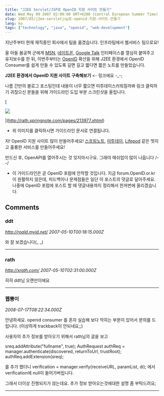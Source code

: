 ```yaml
---
title: "J2EE Servlet/JSP로 OpenID 지원 사이트 만들기"
date: Wed May 09 2007 02:00:00 GMT+0200 (Central European Summer Time)
slug: 2007/05/j2ee-servletjsp로-openid-지원-사이트-만들기
lang: ko
tags: ["technology", "java", "openid", "web-development"]
---
```


지난주부터 현재 재직중인 회사에서 팀을 옮겼습니다. 인프라팀에서 웹서비스 팀으로요!

울 아들 봄공책 군에게 [MSN](http://www.springnote.com/post/1143?page=1), [네이트온](http://www.springnote.com/post/2268?page=1), [Google Talk](http://www.springnote.com/post/2335?page=1) 인터페이스를 열심히 붙여주고 유지보수를 한 뒤,
이번주부터는 [OpenID](http://openid.net) 확산을 위해 J2EE 환경에서 OpenID Consumer를 쉽게 만들 수 있도록 길면 길고 짧다면 짧은 노트를 만들었습니다.

**J2EE 환경에서 OpenID 지원 사이트 구축해보기** <- 링크에요 -_-;

나름 간만의 블로그 포스팅인데 내용이 너무 짧으면 미투데이스러워질까봐 
링크 클릭하기 귀찮으신 분들을 위해 가이드라인 도입 부분 스크린샷을 올립니다.

[

![](/img/java_openid_consumer_guideline.jpg)

](http://rath.springnote.com/pages/213977.xhtml)
* 위 이미지를 클릭하시면 가이드라인 문서로 연결됩니다.

자! OpenID 지원 사이트 많이 만들어주세요! 
[스프링노트](http://www.springnote.com), [미투데이](http://me2day.net), [Lifepod](http://www.lifepod.co.kr) 같은 멋지고 훌륭한 서비스를 만들어주세요! 

만드신 후, OpenAPI를 열어주시는 것 잊지마시구요. 그래야 매쉬업이 많이 나옵니다 /--/

* 이 가이드라인은 곧 OpenID 포럼에 안착할 것입니다. 지금 forum.OpenID.or.kr 이 원활하지 않은데, 피드백이나 문제점들은 일단 이 포스트의 댓글로 달아주세요. 나중에 OpenID 포럼에 포스트 할 때 댓글내용까지 정리해서 한꺼번에 올리겠습니다.

## Comments

### ddt
*http://roald.myid.net/*
*2007-05-10T00:18:15.000Z*

와 잘 보겠습니다(_ _)

---

### rath
*http://xrath.com/*
*2007-05-10T02:31:00.000Z*

히히 ddt님 오랜만이에요

---

### 뀁쁑이
*2008-07-17T08:22:34.000Z*

안녕하세요.
openid consumer 를 혼자 실습해 보다 막히는 부분이 있어서 문의를 드립니다.
(이상하게 trackback이 안되네요;;)

사용자의 추가 정보를 받아오기 위해서 rath님의 글을 보고

sreq.addAttribute("fullname", true);
AuthRequest authReq = manager.authenticate(discovered, returnToUrl, trustRoot);
authReq.addExtension(sreq);

를 추가 했더니 
verification = manager.verify(receiveURL, paramList, di);
에서 verification에 null이 들어가버립니다.

그래서 더이상 진행되지가 않는데요. 추가 정보 받아오는것에대한 설명 좀 부탁드려요;

---
